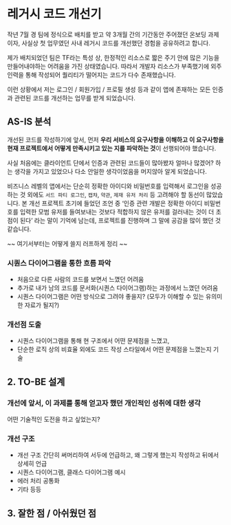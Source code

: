 # 레거시 코드 개선기

작년 7월 경 팀에 정식으로 배치를 받고 약 3개월 간의 기간동안 주어졌던 온보딩 과제이자, 사실상 첫 업무였던 사내 레거시 코드를 개선했던 경험을 공유하려고 합니다.

제가 배치되었던 팀은 TF라는 특성 상, 한정적인 리소스로 짧은 주기 안에 많은 기능을 만들어내야하는 어려움을 가진 상태였습니다. 따라서 개발자 리소스가 부족했기에 외주 인력을 통해 작성되어 퀄리티가 떨어지는 코드가 다수 존재했습니다.

이런 상황에서 저는 로그인 / 회원가입 / 프로필 생성 등과 같이 앱에 존재하는 모든 인증과 관련된 코드를 개선하는 업무를 받게 되었습니다.   

## AS-IS 분석

개선된 코드를 작성하기에 앞서, 먼저 **우리 서비스의 요구사항을 이해하고 이 요구사항을 현재 프로젝트에서 어떻게 만족시키고 있는 지를 파악하는 것**이 선행되어야 했습니다.

사실 처음에는 클라이언트 단에서 인증과 관련된 코드들이 많아봤자 얼마나 많겠어? 하는 생각을 가지고 있었으나 다소 안일한 생각이었음을 머지않아 알게 되었습니다.

비즈니스 레벨의 앱에서는 단순히 정확한 아이디와 비밀번호를 입력해서 로그인을 성공하는 것 외에도 `서드 파티 로그인`, `캡챠`, `약관`, `제재 유저 처리` 등 고려해야 할 동선이 많았습니다. 본 개선 프로젝트 초기에 들었던 조언 중 ‘인증 관련 개발은 정확한 아이디 비밀번호를 입력한 모범 유저를 들여보내는 것보다 적합하지 않은 유저를 걸러내는 것이 더 초점이 된다’ 라는 말이 기억에 남는데, 프로젝트를 진행하며 그 말에 공감을 많이 했던 것 같습니다.

~~ 여기서부터는 어떻게 쓸지 러프하게 정리 ~~

### 시퀀스 다이어그램을 통한 흐름 파악

- 처음으로 다른 사람의 코드를 보면서 느꼈던 어려움
- 추가로 내가 남의 코드를 문서화(시퀀스 다이어그램)하는 과정에서 느꼈던 어려움
- 시퀀스 다이어그램은 어떤 방식으로 그려야 좋을지? (모두가 이해할 수 있는 유의미한 자료가 될지?)

### 개선점 도출

- 시퀀스 다이어그램을 통해 현 구조에서 어떤 문제점을 느꼈고,
- 단순한 로직 상의 비효율 외에도 코드 작성 스타일에서 어떤 문제점을 느꼈는지 기술

## 2. TO-BE 설계

### 개선에 앞서, 이 과제를 통해 얻고자 했던 개인적인 성취에 대한 생각

어떤 기술적인 도전을 하고 싶었는지? 

### 개선 구조

- 개선 구조 간단히 써머리하여 서두에 언급하고, 왜 그렇게 했는지 작성하고 뒤에서 상세히 언급
- 시퀀스 다이어그램, 클래스 다이어그램 예시
- 에러 처리 공통화
- 기타 등등

## 3. 잘한 점 / 아쉬웠던 점
